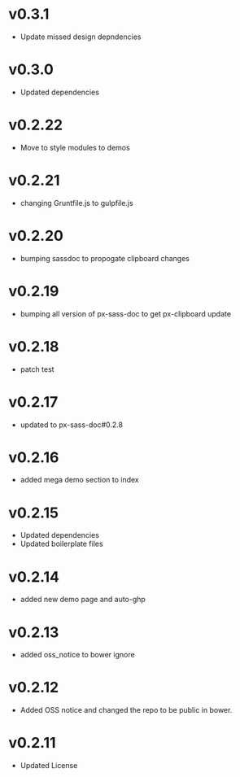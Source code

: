 v0.3.1
==================
* Update missed design depndencies

v0.3.0
==================
* Updated dependencies

v0.2.22
==================
* Move to style modules to demos

v0.2.21
==================
* changing Gruntfile.js to gulpfile.js


v0.2.20
==================
* bumping sassdoc to propogate clipboard changes


v0.2.19
==================
* bumping all version of px-sass-doc to get px-clipboard update


v0.2.18
==================
* patch test

v0.2.17
==============================
* updated to px-sass-doc#0.2.8

v0.2.16
==============================
* added mega demo section to index

v0.2.15
==============================
* Updated dependencies
* Updated boilerplate files

v0.2.14
==============================
* added new demo page and auto-ghp

v0.2.13
==============================
* added oss_notice to bower ignore

v0.2.12
==============================
* Added OSS notice and changed the repo to be public in bower.

v0.2.11
===================
* Updated License
